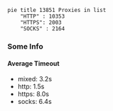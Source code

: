 
```mermaid
pie title 13851 Proxies in list
    "HTTP" : 10353
    "HTTPS": 2003
    "SOCKS" : 2164
```

### Some Info
#### Average Timeout

- mixed: 3.2s
- http: 1.5s
- https: 8.0s
- socks: 6.4s